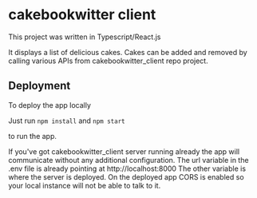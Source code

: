 # cakebookwitter client

This project was written in Typescript/React.js

It displays a list of delicious cakes.
Cakes can be added and removed by calling various APIs from cakebookwitter_client repo project.

## Deployment

To deploy the app locally

Just run ``` npm install ``` and ``` npm start ``` 

to run the app.

If you've got cakebookwitter_client server running already the app will communicate without any additional configuration.
The url variable in the .env file is already pointing at http://localhost:8000 
The other variable is where the server is deployed.
On the deployed app CORS is enabled so your local instance will not be able to talk to it.

